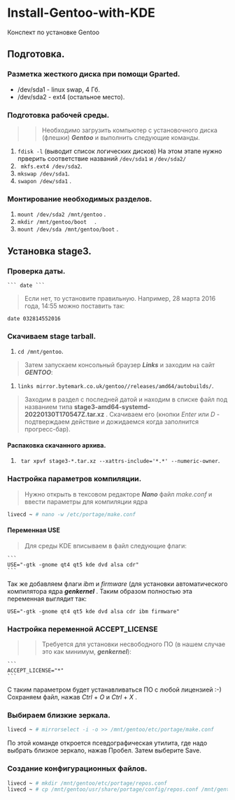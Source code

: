 # Install-Gentoo-with-KDE
Конспект по установке Gentoo

## Подготовка.

### Разметка жесткого диска при помощи Gparted.

- /dev/sda1 - linux swap, 4 Гб.
- /dev/sda2 - ext4 (остальное место).

### Подготовка рабочей среды.

>> Необходимо загрузить компьютер с установочного диска (флешки) __*Gentoo*__  и выполнить следующие команды.

1. ``` fdisk -l ``` (выводит список логических дисков) На этом этапе нужно прверить соответствие названий ``` /dev/sda1 ``` и ``` /dev/sda2/ ```
2. ``` mkfs.ext4 /dev/sda2```.
3. ``` mkswap /dev/sda1 ```.
4. ``` swapon /dew/sda1 ``` .

### Монтирование необходимых разделов.

1. ``` mount /dev/sda2 /mnt/gentoo ``` .
2. ``` mkdir /mnt/gentoo/boot   ``` .
3. ``` mount /dev/sda /mnt/gentoo/boot ``` .

## Установка stage3.

### Проверка даты.

    ``` date ```
 > Если нет, то установите правильную. Например, 28 марта 2016 года, 14:55 можно поставить так:
 
 ``` date 032814552016 ```
 
### Скачиваем stage tarball.

1. ``` cd /mnt/gentoo ```.

> Затем запускаем консольный браузер __*Links*__ и заходим на сайт __*GENTOO*__:

1. ``` links mirror.bytemark.co.uk/gentoo//releases/amd64/autobuilds/ ```.

> Заходим в раздел с последней датой и находим в списке файл под названием типа __stage3-amd64-systemd-20220130T170547Z.tar.xz__ . Скачиваем его (кнопки _Enter_ или _D_ - подтверждаем действие и дожидаемся когда заполнится прогресс-бар).

#### Распаковка скачанного архива.

1. ```  tar xpvf stage3-*.tar.xz --xattrs-include='*.*' --numeric-owner ```.

### Настройка параметров компиляции.

> Нужно открыть в тексовом редакторе __*Nano*__ файл _make.conf_ и ввести параметры для компиляции ядра

 ```bash
livecd ~ # nano -w /etc/portage/make.conf
 ```

#### Переменная USE

> Для среды KDE вписываем в файл следующие флаги: 

    ```
    USE="-gtk -gnome qt4 qt5 kde dvd alsa cdr"
    ```
 Так же добавляем флаги _ibm_ и _firmware_ (для установки автоматического компилятора ядра __*genkernel*__ .
 Таким образом полностью эта переменная выглядит так:
 
 ```
 USE="-gtk -gnome qt4 qt5 kde dvd alsa cdr ibm firmware"
 ```
### Настройка переменной ACCEPT_LICENSE

>> Требуется для установки несвободного ПО (в нашем случае это как минимум, __*genkernel*__):

    ```
    ACCEPT_LICENSE="*"
    ```
С таким параметром будет устанавливаться ПО с любой лицензией :-) 
Сохраняем файл, нажав _Ctrl_ + _O_ и _Ctrl_ + _X_ .

### Выбираем близкие зеркала.

 ```bash
 livecd ~ # mirrorselect -i -o >> /mnt/gentoo/etc/portage/make.conf
 ```
 По этой команде откроется псевдографическая утилита, где надо выбрать близкое зеркало, нажав Пробел. Затем выберите Save.
 
 ### Создание конфигурационных файлов.
 
 ```bash
 livecd ~ # mkdir /mnt/gentoo/etc/portage/repos.conf
 livecd ~ # cp /mnt/gentoo/usr/share/portage/config/repos.conf /mnt/gentoo/etc/portage/repos.conf/gentoo.conf
 ```

